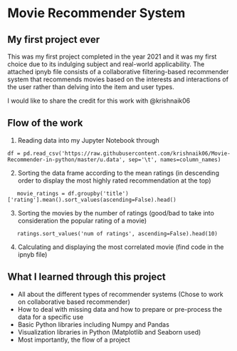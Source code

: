 # Movie Recommender System

## My first project ever
This was my first project completed in the year 2021 and it was my first choice due to its indulging subject and real-world applicability. The attached ipnyb file consists of a collaborative filtering-based recommender system that recommends movies based on the interests and interactions of the user rather than delving into the item and user types.

I would like to share the credit for this work with @krishnaik06

## Flow of the work
1. Reading data into my Jupyter Notebook through
```
df = pd.read_csv('https://raw.githubusercontent.com/krishnaik06/Movie-Recommender-in-python/master/u.data', sep='\t', names=column_names)
```
2. Sorting the data frame according to the mean ratings (in descending order to display the most highly rated recommendation at the top)
```
   movie_ratings = df.groupby('title')['rating'].mean().sort_values(ascending=False).head()
```
3. Sorting the movies by the number of ratings (good/bad to take into consideration the popular rating of a movie)
```
   ratings.sort_values('num of ratings', ascending=False).head(10)
```
4. Calculating and displaying the most correlated movie (find code in the ipnyb file)

## What I learned through this project 
- All about the different types of recommender systems (Chose to work on collaborative based recommender)
- How to deal with missing data and how to prepare or pre-process the data for a specific use
- Basic Python libraries including Numpy and Pandas
- Visualization libraries in Python (Matplotlib and Seaborn used)
- Most importantly, the flow of a project
